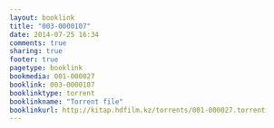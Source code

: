 ```yaml
---
layout: booklink
title: "003-0000107"
date: 2014-07-25 16:34
comments: true
sharing: true
footer: true
pagetype: booklink 
bookmedia: 001-000027
booklink: 003-0000107
booklinktype: torrent
booklinkname: "Torrent file"
booklinkurl: http://kitap.hdfilm.kz/torrents/001-000027.torrent
---
```

